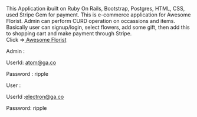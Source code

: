 
This Application ibuilt on Ruby On Rails, Bootstrap, Postgres, HTML, CSS, used Stripe Gem for payment.
This is e-commerce application for Awesome Florist. Admin can perform CURD operation on occassions and items. 
Basically user can signup/login, select flowers, add some gift, then add this to shopping cart and make payment 
through Stripe.<br>
Click =><a href="https://mysterious-thicket-37390.herokuapp.com/"> Awesome Florist </a></br>



Admin :

UserId: atom@ga.co

Password :   ripple

User :

UserId :electron@ga.co

Password: ripple
